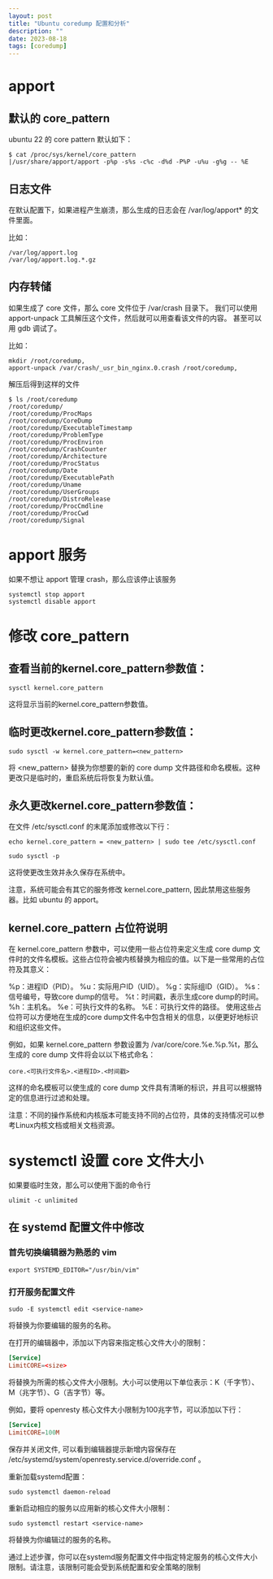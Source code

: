 ```yaml
---
layout: post
title: "Ubuntu coredump 配置和分析"
description: ""
date: 2023-08-18
tags: [coredump]
---
```


# apport

## 默认的 core_pattern
ubuntu 22 的 core pattern 默认如下：

```shell
$ cat /proc/sys/kernel/core_pattern
|/usr/share/apport/apport -p%p -s%s -c%c -d%d -P%P -u%u -g%g -- %E
```

## 日志文件

在默认配置下，如果进程产生崩溃，那么生成的日志会在 /var/log/apport* 的文件里面。

比如：

```shell
/var/log/apport.log
/var/log/apport.log.*.gz
```

## 内存转储

如果生成了 core 文件，那么 core 文件位于 /var/crash 目录下。
我们可以使用 apport-unpack 工具解压这个文件，然后就可以用查看该文件的内容。
甚至可以用 gdb 调试了。

比如：

```shell
mkdir /root/coredump,
apport-unpack /var/crash/_usr_bin_nginx.0.crash /root/coredump,
```

解压后得到这样的文件

```shell
$ ls /root/coredump
/root/coredump/
/root/coredump/ProcMaps
/root/coredump/CoreDump
/root/coredump/ExecutableTimestamp
/root/coredump/ProblemType
/root/coredump/ProcEnviron
/root/coredump/CrashCounter
/root/coredump/Architecture
/root/coredump/ProcStatus
/root/coredump/Date
/root/coredump/ExecutablePath
/root/coredump/Uname
/root/coredump/UserGroups
/root/coredump/DistroRelease
/root/coredump/ProcCmdline
/root/coredump/ProcCwd
/root/coredump/Signal
```
# apport 服务

如果不想让 apport 管理 crash，那么应该停止该服务

```shell
systemctl stop apport
systemctl disable apport
```

# 修改 core_pattern

## 查看当前的kernel.core_pattern参数值：

```shell
sysctl kernel.core_pattern
```

这将显示当前的kernel.core_pattern参数值。

## 临时更改kernel.core_pattern参数值：

```shell
sudo sysctl -w kernel.core_pattern=<new_pattern>
```

将 <new_pattern> 替换为你想要的新的 core dump 文件路径和命名模板。这种更改只是临时的，重启系统后将恢复为默认值。

## 永久更改kernel.core_pattern参数值：

在文件 /etc/sysctl.conf 的末尾添加或修改以下行：

``` shell
echo kernel.core_pattern = <new_pattern> | sudo tee /etc/sysctl.conf
```

```shell
sudo sysctl -p
```

这将使更改生效并永久保存在系统中。

注意，系统可能会有其它的服务修改 kernel.core_pattern, 因此禁用这些服务器。比如 ubuntu 的 apport。

## kernel.core_pattern 占位符说明

在 kernel.core_pattern 参数中，可以使用一些占位符来定义生成 core dump 文件时的文件名模板。这些占位符会被内核替换为相应的值。以下是一些常用的占位符及其意义：

%p：进程ID（PID）。
%u：实际用户ID（UID）。
%g：实际组ID（GID）。
%s：信号编号，导致core dump的信号。
%t：时间戳，表示生成core dump的时间。
%h：主机名。
%e：可执行文件的名称。
%E：可执行文件的路径。
使用这些占位符可以方便地在生成的core dump文件名中包含相关的信息，以便更好地标识和组织这些文件。

例如，如果 kernel.core_pattern 参数设置为 /var/core/core.%e.%p.%t，那么生成的 core dump 文件将会以以下格式命名：

```text
core.<可执行文件名>.<进程ID>.<时间戳>
```

这样的命名模板可以使生成的 core dump 文件具有清晰的标识，并且可以根据特定的信息进行过滤和处理。

注意：不同的操作系统和内核版本可能支持不同的占位符，具体的支持情况可以参考Linux内核文档或相关文档资源。

# systemctl 设置 core 文件大小

如果要临时生效，那么可以使用下面的命令行

```shell
ulimit -c unlimited
```

## 在 systemd 配置文件中修改

### 首先切换编辑器为熟悉的 vim

```shell
export SYSTEMD_EDITOR="/usr/bin/vim"
```

### 打开服务配置文件

```shell
sudo -E systemctl edit <service-name>
```

将<service-name>替换为你要编辑的服务的名称。

在打开的编辑器中，添加以下内容来指定核心文件大小的限制：

```conf
[Service]
LimitCORE=<size>
```

将<size>替换为所需的核心文件大小限制。大小可以使用以下单位表示：K（千字节）、M（兆字节）、G（吉字节）等。

例如，要将 openresty 核心文件大小限制为100兆字节，可以添加以下行：

```conf
[Service]
LimitCORE=100M
```

保存并关闭文件, 可以看到编辑器提示新增内容保存在 /etc/systemd/system/openresty.service.d/override.conf 。

重新加载systemd配置：

```shell
sudo systemctl daemon-reload
```

重新启动相应的服务以应用新的核心文件大小限制：

```shell
sudo systemctl restart <service-name>
```
将<service-name>替换为你编辑过的服务的名称。

通过上述步骤，你可以在systemd服务配置文件中指定特定服务的核心文件大小限制。请注意，该限制可能会受到系统配置和安全策略的限制
